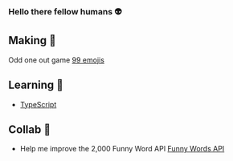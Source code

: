 ### Hello there fellow humans :alien:

## Making :fish_cake:
Odd one out game [99 emojis](https://nervous-colden-038892.netlify.app/)

## Learning :seedling:
- [TypeScript](https://scrimba.com/learn/intrototypescript)

## Collab 👯
- Help me improve the 2,000 Funny Word API [Funny Words API](https://github.com/jamesmarriott/FunnyWordsAPI)
